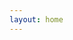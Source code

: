 ```yaml
---
layout: home
---
```


<script setup>
import { onMounted } from "vue";
import SwaggerUI from "swagger-ui";
import "swagger-ui/dist/swagger-ui.css";
import url from "./rs-api.yaml?url"

onMounted(() => {
  SwaggerUI({
    dom_id: "#swagger",
    url,
  });
});
</script>

<div class="swagger" id="swagger"></div>

<style scoped>
/** add your custom style here **/
#swagger {
  border: 1px;
}
</style>